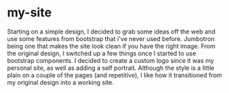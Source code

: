 # my-site
Starting on a simple design, I decided to grab some ideas off the web
and use some features from bootstrap that i've never used before.
Jumbotron being one that makes the site look clean if you have the right image.
From the original design, I switched up a few things once I started to use bootstrap components.
I decided to create a custom logo since it was my personal site, as well as adding a self portrait.
Although the style is a little plain on a couple of the pages (and repetitive), I like how
it transitioned from my original design into a working site. 
